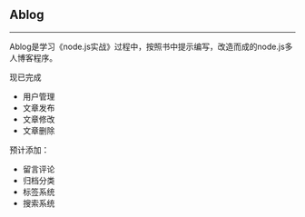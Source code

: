 ## Ablog

----
Ablog是学习《node.js实战》过程中，按照书中提示编写，改造而成的node.js多人博客程序。

现已完成 
* 用户管理
* 文章发布
* 文章修改
* 文章删除

预计添加：
* 留言评论
* 归档分类
* 标签系统
* 搜索系统